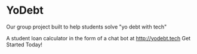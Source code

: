 # YoDebt
Our group project built to help students solve "yo debt with tech"

A student loan calculator in the form of a chat bot at http://yodebt.tech
Get Started Today!

